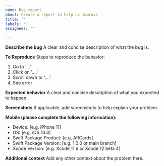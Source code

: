 ```yaml
---
name: Bug report
about: Create a report to help us improve
title: ''
labels: ''
assignees: ''

---
```


**Describe the bug**
A clear and concise description of what the bug is.

**To Reproduce**
Steps to reproduce the behavior:
1. Go to '...'
2. Click on '....'
3. Scroll down to '....'
4. See error

**Expected behavior**
A clear and concise description of what you expected to happen.

**Screenshots**
If applicable, add screenshots to help explain your problem.

**Mobile (please complete the following information):**
 - Device: [e.g. iPhone 11]
 - OS: [e.g. iOS 13.3]
 - Swift Package Product: [e.g. ARCards]
 - Swift Package Version: [e.g. 1.0.0 or main branch]
 - Xcode Version: [e.g. Xcode 11.6 or Xcode 12 beta 4]

**Additional context**
Add any other context about the problem here.
